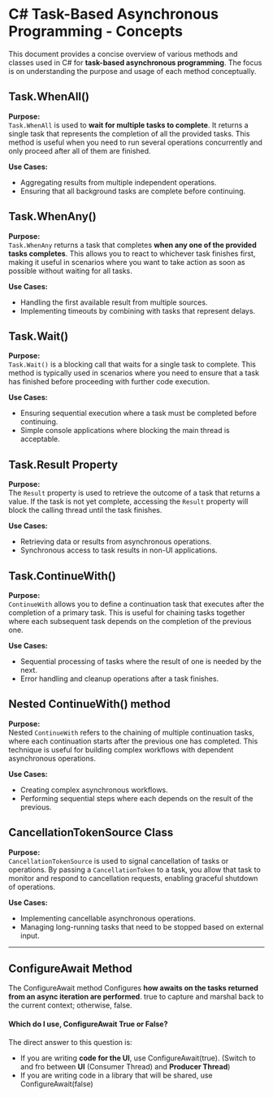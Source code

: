 # C# Task-Based Asynchronous Programming - Concepts

This document provides a concise overview of various methods and classes used in C# for **task-based asynchronous programming**. The focus is on understanding the purpose and usage of each method conceptually.

## Task.WhenAll()

**Purpose:**  
`Task.WhenAll` is used to **wait for multiple tasks to complete**. It returns a single task that represents the completion of all the provided tasks. This method is useful when you need to run several operations concurrently and only proceed after all of them are finished.

**Use Cases:**
- Aggregating results from multiple independent operations.
- Ensuring that all background tasks are complete before continuing.

## Task.WhenAny()

**Purpose:**  
`Task.WhenAny` returns a task that completes **when any one of the provided tasks completes**. This allows you to react to whichever task finishes first, making it useful in scenarios where you want to take action as soon as possible without waiting for all tasks.

**Use Cases:**
- Handling the first available result from multiple sources.
- Implementing timeouts by combining with tasks that represent delays.

## Task.Wait()

**Purpose:**  
`Task.Wait()` is a blocking call that waits for a single task to complete. This method is typically used in scenarios where you need to ensure that a task has finished before proceeding with further code execution.

**Use Cases:**
- Ensuring sequential execution where a task must be completed before continuing.
- Simple console applications where blocking the main thread is acceptable.

## Task.Result Property

**Purpose:**  
The `Result` property is used to retrieve the outcome of a task that returns a value. If the task is not yet complete, accessing the `Result` property will block the calling thread until the task finishes.

**Use Cases:**
- Retrieving data or results from asynchronous operations.
- Synchronous access to task results in non-UI applications.

## Task.ContinueWith()

**Purpose:**  
`ContinueWith` allows you to define a continuation task that executes after the completion of a primary task. This is useful for chaining tasks together where each subsequent task depends on the completion of the previous one.

**Use Cases:**
- Sequential processing of tasks where the result of one is needed by the next.
- Error handling and cleanup operations after a task finishes.

## Nested ContinueWith() method

**Purpose:**  
Nested `ContinueWith` refers to the chaining of multiple continuation tasks, where each continuation starts after the previous one has completed. This technique is useful for building complex workflows with dependent asynchronous operations.

**Use Cases:**
- Creating complex asynchronous workflows.
- Performing sequential steps where each depends on the result of the previous.

## CancellationTokenSource Class

**Purpose:**  
`CancellationTokenSource` is used to signal cancellation of tasks or operations. By passing a `CancellationToken` to a task, you allow that task to monitor and respond to cancellation requests, enabling graceful shutdown of operations.

**Use Cases:**
- Implementing cancellable asynchronous operations.
- Managing long-running tasks that need to be stopped based on external input.

---

## ConfigureAwait Method
The ConfigureAwait method Configures **how awaits on the tasks returned from an async iteration are performed**. true to capture and marshal back to the current context; otherwise, false.

#### Which do I use, ConfigureAwait True or False?
The direct answer to this question is:

- If you are writing **code for the UI**, use ConfigureAwait(true). (Switch to and fro between **UI** (Consumer Thread) and **Producer Thread**)
- If you are writing code in a library that will be shared, use ConfigureAwait(false)

